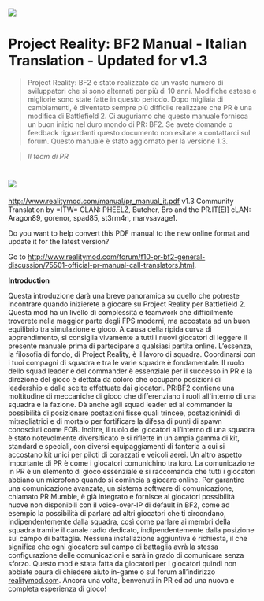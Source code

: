 # ![](/assets/PR_v1_Logo.png)

# **Project Reality: BF2 Manual - Italian Translation - Updated for v1.3**

> Project Reality: BF2 è stato realizzato da un vasto numero di sviluppatori che si sono alternati per più di 10 anni.
Modifiche estese e migliorie sono state fatte in questo periodo. Dopo migliaia di cambiamenti, è diventato sempre più difficile realizzare che PR è una modifica di Battlefield 2. Ci auguriamo che questo manuale fornisca un buon inizio nel duro mondo di PR: BF2. Se avete domande o feedback riguardanti questo documento non esitate a contattarci sul forum. Questo manuale è stato aggiornato per la versione 1.3.

>
> _Il team di PR_

# ![](/assets/flag.png)
http://www.realitymod.com/manual/pr_manual_it.pdf
v1.3 Community Translation by =ITW= CLAN: PHEELZ, Butcher, Bro and the PR.IT[EI] cLAN:  Aragon89, gorenor, spad85, st3rm4n, marvsavage1.

Do you want to help convert this PDF manual to the new online format and update it for the latest version? 

Go to http://www.realitymod.com/forum/f10-pr-bf2-general-discussion/75501-official-pr-manual-call-translators.html.

**Introduction**

Questa introduzione darà una breve panoramica su quello che potreste incontrare quando inizierete a giocare su Project Reality per Battlefield 2. Questa mod ha un livello di complessità e teamwork che difficilmente troverete nella maggior parte degli FPS moderni, ma accostata ad un buon equilibrio tra simulazione e gioco. A causa della ripida curva di apprendimento, si consiglia vivamente a tutti i nuovi giocatori di leggere il presente manuale prima di partecipare a qualsiasi partita online.
L’essenza, la filosofia di fondo, di Project Reality, è il lavoro di squadra. Coordinarsi con i tuoi compagni di squadra e tra le varie squadre è fondamentale. Il ruolo dello squad leader e del commander è essenziale per il successo in PR e la direzione del gioco è dettata da coloro che occupano posizioni di leadership e dalle scelte effettuate dai giocatori. PR:BF2 contiene una moltitudine di meccaniche di gioco che differenziano i ruoli all'interno di una squadra e la fazione. Dà anche agli squad leader ed al commander la possibilità di posizionare postazioni fisse quali trincee, postazioninidi di mitragliatrici e di mortaio per fortificare la difesa di punti di spawn conosciuti come FOB. Inoltre, il ruolo dei giocatori all’interno di una squadra è stato notevolmente diversificato e si riflette in un ampia gamma di kit, standard e speciali, con diversi equipaggiamenti di fanteria a cui si accostano kit unici per piloti di corazzati e veicoli aerei. 
Un altro aspetto importante di PR è come i giocatori comunichino tra loro. La comunicazione in PR è un elemento di gioco essenziale e si raccomanda che tutti i giocatori abbiano un microfono quando si comincia a giocare online. Per garantire una comunicazione avanzata, un sistema software di comunicazione, chiamato PR Mumble, è già integrato e fornisce ai giocatori possibilità nuove non disponibili con il voice-over-IP di default in BF2, come ad esempio la possibilità di parlare ad altri giocatori che ti circondano, indipendentemente dalla squadra, così come parlare ai membri della squadra tramite il canale radio dedicato, indipendentemente dalla posizione sul campo di battaglia. Nessuna installazione aggiuntiva è richiesta, il che significa che ogni giocatore sul campo di battaglia avrà la stessa configurazione delle comunicazioni e sarà in grado di comunicare senza sforzo. Questo mod è stata fatta da giocatori per i giocatori quindi non abbiate paura di chiedere aiuto in-game o sul forum all’indirizzo [realitymod.com](http://www.realitymod.com/forum/f360-general-technical-support). Ancora una volta, benvenuti in PR ed ad una nuova e completa esperienza di gioco!
